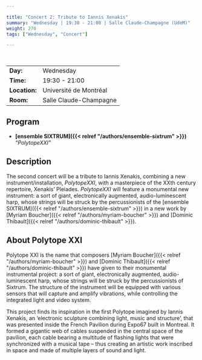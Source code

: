 ```yaml
---

title: "Concert 2: Tribute to Iannis Xenakis"
summary: "Wednesday | 19:30 - 21:00 | Salle Claude-Champagne (UdeM)"
weight: 270
tags: ["Wednesday", "Concert"]

---
```


<br>

| | |
| - | - |
| **Day:** | Wednesday |
| **Time:** | 19:30 - 21:00 |
| **Location:** | Université de Montréal |
| **Room:** | Salle Claude-Champagne |

## Program

<!-- - **[Nouvel Ensemble Moderne]({{< relref "/authors/nouvel-ensemble-moderne" >}})** *"Anaktoria"* -->
- **[ensemble SIXTRUM]({{< relref "/authors/ensemble-sixtrum" >}})** *"PolytopeXXI"*

## Description

The second concert will be a tribute to Iannis Xenakis, combining a new instrument/installation, *PolytopeXXI*, with a masterpiece of the XXth century repertoire, Xenakis’ Pleiades. *PolytopeXXI* will feature a monumental new instrument: a sort of giant, electronically augmented, audio-luminescent harp, whose strings will be struck by the percussionists of the [ensemble SIXTRUM]({{< relref "/authors/ensemble-sixtrum" >}}) in a new work by [Myriam Boucher]({{< relref "/authors/myriam-boucher" >}}) and [Dominic Thibault]({{< relref "/authors/dominic-thibault" >}}).
<!-- The [Nouvel Ensemble Moderne]({{< relref "/authors/nouvel-ensemble-moderne" >}}) will also take part to the concert with the rarely performed *Anaktoria*, by Iannis Xenakis.  -->

## About **Polytope XXI**

Polytope XXI is the name that composers [Myriam Boucher]({{< relref "/authors/myriam-boucher" >}}) and [Dominic Thibault]({{< relref "/authors/dominic-thibault" >}}) have given to their monumental instrumental project: a sort of giant, electronically augmented, audio-luminescent harp, whose strings will be struck by the percussionists of Sixtrum. The structure of the instrument will be equipped with various sensors that will capture and amplify vibrations, while controlling the integrated light and video system.

This project finds its inspiration in the first Polytope imagined by Iannis Xenakis, an ‘electronic sculpture combining light, music and structure’, that was presented inside the French Pavilion during Expo67 built in Montreal. It formed a gigantic web of cables suspended in the central space of the pavilion, each cable bearing a multitude of flashing lights that were synchronized with a musical tape – thus creating an artistic work inscribed in space and made of multiple layers of sound and light. 
